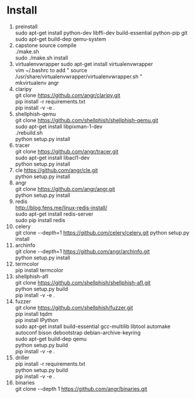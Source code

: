 # Install
1. preinstall  
	sudo apt-get install python-dev libffi-dev build-essential python-pip git  
	sudo apt-get build-dep qemu-system  
2. capstone source compile  
./make.sh  
sudo ./make.sh install  
3. virtualenvwrapper
sudo apt-get install virtualenvwrapper  
vim ~/.bashrc to add " source /usr/share/virtualenvwrapper/virtualenvwrapper.sh "  
mkvirtualenv angr  
4. claripy  
git clone https://github.com/angr/claripy.git  
pip install -r requirements.txt  
pip install -v -e .
5. shellphish-qemu  
git clone https://github.com/shellphish/shellphish-qemu.git  
sudo apt-get install libpixman-1-dev  
./rebuild.sh  
python setup.py install  
6. tracer  
git clone https://github.com/angr/tracer.git  
sudo apt-get install libacl1-dev  
python setup.py install  
6. cle
https://github.com/angr/cle.git  
python setup.py install  
7. angr  
git clone https://github.com/angr/angr.git  
python setup.py install  
8. redis  
http://blog.fens.me/linux-redis-install/  
sudo apt-get install redis-server  
sudo pip install redis  
9. celery  
git clone --depth=1 https://github.com/celery/celery.git
python setup.py install  
10. archinfo  
git clone --depth=1 https://github.com/angr/archinfo.git  
python setup.py install  
11. termcolor  
pip install termcolor  
12. shellphish-afl  
git clone https://github.com/shellphish/shellphish-afl.git  
python setup.py build  
pip install -v -e .
13. fuzzer  
git clone https://github.com/shellphish/fuzzer.git  
pip install tqdm  
pip install IPython  
sudo apt-get install build-essential gcc-multilib libtool automake autoconf bison debootstrap debian-archive-keyring  
sudo apt-get build-dep qemu  
python setup.py build  
pip install -v -e .  
14. driller  
pip install -r requirements.txt  
python setup.py build  
pip install -v -e .  
15. binaries  
git clone --depth 1 https://github.com/angr/binaries.git  